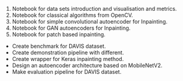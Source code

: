 1. Notebook for data sets introduction and visualisation and metrics.
2. Notebook for classical algorithms from OpenCV.
3. Notebook for simple convolutional autoencoder for Inpainting.
4. Notebook for GAN autoencoders for Inpainting.
5. Notebook for patch based inpainting.


* Create benchmark for DAVIS dataset.
* Create demonstration pipeline with different.
* Create wrapper for Keras inpainting method.
* Design an autoencoder architecture based on MobileNetV2.
* Make evaluation pipeline for DAVIS dataset.